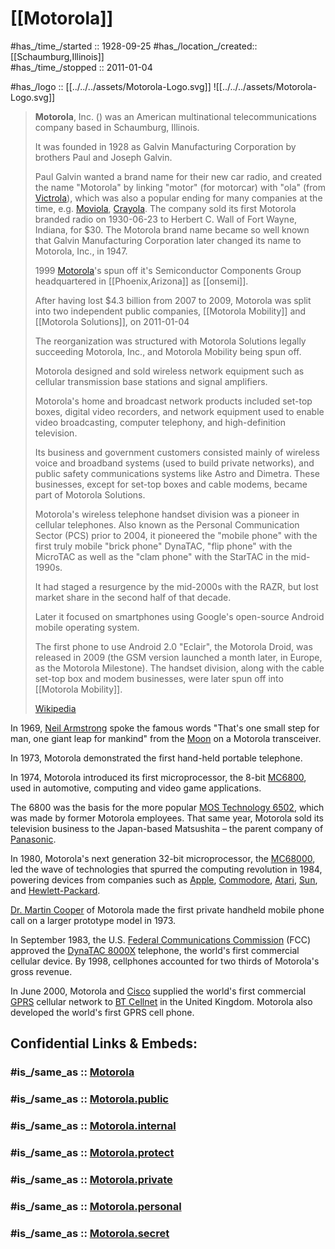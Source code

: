 
# [[Motorola]] 

#has_/time_/started :: 1928-09-25 
#has_/location_/created:: [[Schaumburg,Illinois]]  
#has_/time_/stopped  :: 2011-01-04 

#has_/logo ::  [[../../../assets/Motorola-Logo.svg]]
![[../../../assets/Motorola-Logo.svg]]

> **Motorola**, Inc. () was an American multinational telecommunications company 
> based in Schaumburg, Illinois. 
> 
> It was founded  in 1928 as Galvin Manufacturing Corporation 
> by brothers Paul and Joseph Galvin. 
> 
> Paul Galvin wanted a brand name for their new car radio, 
> and created the name "Motorola" by linking "motor" (for motorcar) 
> with "ola" (from [Victrola](https://en.wikipedia.org/wiki/Victrola "Victrola")), which was also a popular ending for many companies at the time, e.g. [Moviola](https://en.wikipedia.org/wiki/Moviola "Moviola"), [Crayola](https://en.wikipedia.org/wiki/Crayola "Crayola"). 
> The company sold its first Motorola branded radio on 1930-06-23 to Herbert C. Wall of Fort Wayne, Indiana, for $30. 
> The Motorola brand name became so well known 
> that Galvin Manufacturing Corporation later changed its name to Motorola, Inc., in 1947.
> 
> 1999 [Motorola](https://en.wikipedia.org/wiki/Motorola "Motorola")'s spun off it's Semiconductor Components Group headquartered in [[Phoenix,Arizona]] as [[onsemi]]. 
> 
> After having lost $4.3 billion from 2007 to 2009, 
> Motorola was split into two independent public companies, 
> [[Motorola Mobility]] and [[Motorola Solutions]], on 2011-01-04 
> 
> The reorganization was structured with 
> Motorola Solutions legally succeeding Motorola, Inc., 
> and Motorola Mobility being spun off. 
> 
> Motorola designed and sold wireless network equipment 
> such as cellular transmission base stations and signal amplifiers. 
> 
> Motorola's home and broadcast network products included set-top boxes, 
> digital video recorders, and network equipment used to enable video broadcasting, 
> computer telephony, and high-definition television. 
> 
> Its business and government customers 
> consisted mainly of wireless voice and broadband systems 
> (used to build private networks), and public safety communications systems 
> like Astro and Dimetra. 
> These businesses, except for set-top boxes and cable modems, 
> became part of Motorola Solutions.
>
> Motorola's wireless telephone handset division was a pioneer in cellular telephones. 
> Also known as the Personal Communication Sector (PCS) prior to 2004, 
> it pioneered the "mobile phone" with the first truly mobile "brick phone" DynaTAC, 
> "flip phone" with the MicroTAC as well as the "clam phone" 
> with the StarTAC in the mid-1990s. 
> 
> It had staged a resurgence by the mid-2000s with the RAZR, 
> but lost market share in the second half of that decade. 
> 
> Later it focused on smartphones 
> using Google's open-source Android mobile operating system. 
> 
> The first phone to use Android 2.0 "Eclair", the Motorola Droid, was released in 2009 
> (the GSM version launched a month later, in Europe, as the Motorola Milestone). 
> The handset division, along with the cable set-top box and modem businesses, 
> were later spun off into [[Motorola Mobility]].
>
> [Wikipedia](https://en.wikipedia.org/wiki/Motorola)

In 1969, [Neil Armstrong](https://en.wikipedia.org/wiki/Neil_Armstrong "Neil Armstrong") spoke the famous words "That's one small step for man, one giant leap for mankind" from the [Moon](https://en.wikipedia.org/wiki/Moon "Moon") on a Motorola transceiver.

In 1973, Motorola demonstrated the first hand-held portable telephone.

In 1974, Motorola introduced its first microprocessor, the 8-bit [MC6800](https://en.wikipedia.org/wiki/MC6800 "MC6800"), 
used in automotive, computing and video game applications.

The 6800 was the basis for the more popular [MOS Technology 6502](https://en.wikipedia.org/wiki/MOS_Technology_6502 "MOS Technology 6502"), 
which was made by former Motorola employees. 
That same year, Motorola sold its television business to the Japan-based Matsushita – 
the parent company of [Panasonic](https://en.wikipedia.org/wiki/Panasonic "Panasonic").

In 1980, Motorola's next generation 32-bit microprocessor, the [MC68000](https://en.wikipedia.org/wiki/MC68000 "MC68000"), 
led the wave of technologies that spurred the computing revolution in 1984, 
powering devices from companies such as [Apple](https://en.wikipedia.org/wiki/Apple_Inc. "Apple Inc."), [Commodore](https://en.wikipedia.org/wiki/Commodore_International "Commodore International"), [Atari](https://en.wikipedia.org/wiki/Atari_Corp. "Atari Corp."), [Sun](https://en.wikipedia.org/wiki/Sun_Microsystems "Sun Microsystems"), 
and [Hewlett-Packard](https://en.wikipedia.org/wiki/Hewlett-Packard "Hewlett-Packard").

[Dr. Martin Cooper](https://en.wikipedia.org/wiki/Martin_Cooper_(inventor) "Martin Cooper (inventor)") of Motorola made the first private handheld mobile phone call 
on a larger prototype model in 1973.

In September 1983, the U.S. [Federal Communications Commission](https://en.wikipedia.org/wiki/Federal_Communications_Commission "Federal Communications Commission") (FCC) approved 
the [DynaTAC 8000X](https://en.wikipedia.org/wiki/DynaTAC_8000X "DynaTAC 8000X") telephone, the world's first commercial cellular device. 
By 1998, cellphones accounted for two thirds of Motorola's gross revenue.

In June 2000, Motorola and [Cisco](https://en.wikipedia.org/wiki/Cisco "Cisco") supplied the world's first commercial [GPRS](https://en.wikipedia.org/wiki/GPRS "GPRS") cellular network to [BT Cellnet](https://en.wikipedia.org/wiki/BT_Cellnet "BT Cellnet") in the United Kingdom. Motorola also developed the world's first GPRS cell phone.


## Confidential Links & Embeds: 

### #is_/same_as :: [Motorola](/_Standards/Society/Economics/Business/Business-Entity/IT~Company/Semiconductor-Industry/Motorola.md) 

### #is_/same_as :: [Motorola.public](/_public/Society/Economics/Business/Business-Entity/IT~Company/Semiconductor-Industry/Motorola.public.md) 

### #is_/same_as :: [Motorola.internal](/_internal/Society/Economics/Business/Business-Entity/IT~Company/Semiconductor-Industry/Motorola.internal.md) 

### #is_/same_as :: [Motorola.protect](/_protect/Society/Economics/Business/Business-Entity/IT~Company/Semiconductor-Industry/Motorola.protect.md) 

### #is_/same_as :: [Motorola.private](/_private/Society/Economics/Business/Business-Entity/IT~Company/Semiconductor-Industry/Motorola.private.md) 

### #is_/same_as :: [Motorola.personal](/_personal/Society/Economics/Business/Business-Entity/IT~Company/Semiconductor-Industry/Motorola.personal.md) 

### #is_/same_as :: [Motorola.secret](/_secret/Society/Economics/Business/Business-Entity/IT~Company/Semiconductor-Industry/Motorola.secret.md)


